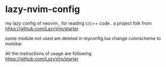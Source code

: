 # lazy-nvim-config
my lazy config of neovim , for reading c/c++ code .
a project folk from https://github.com/LazyVim/starter

some module not used are deleted in myconfig.lua
change colorscheme to molokai

All the instructions of usage are following https://github.com/LazyVim/starter

